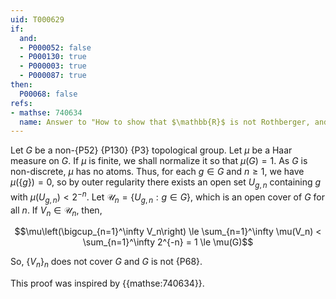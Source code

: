 ```yaml
---
uid: T000629
if:
  and:
  - P000052: false
  - P000130: true
  - P000003: true
  - P000087: true
then:
  P00068: false
refs:
- mathse: 740634
  name: Answer to "How to show that $\mathbb{R}$ is not Rothberger, and how to show that it is not Menger?"
---
```


Let $G$ be a non-{P52} {P130} {P3} topological group. Let $\mu$ be a Haar measure on $G$. If $\mu$ is finite, we shall normalize it so that $\mu(G) = 1$. As $G$ is non-discrete, $\mu$ has no atoms. Thus, for each $g \in G$ and $n \ge 1$, we have $\mu(\{g\}) = 0$, so by outer regularity there exists an open set $U_{g,n}$ containing $g$ with $\mu(U_{g,n})<2^{-n}$. Let $\mathcal{U}_n=\{U_{g,n}:g\in G\}$, which is an open cover of $G$ for all $n$. If $V_n \in \mathcal{U}_n$, then,

$$\mu\left(\bigcup_{n=1}^\infty V_n\right) \le \sum_{n=1}^\infty \mu(V_n) < \sum_{n=1}^\infty 2^{-n} = 1 \le \mu(G)$$

So, $\{V_n\}_n$ does not cover $G$ and $G$ is not {P68}.

This proof was inspired by {{mathse:740634}}.